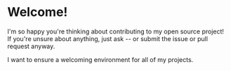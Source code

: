 # Welcome!

I'm so happy you're thinking about contributing to my open source project!
If you're unsure about anything, just ask -- or submit the issue or pull request anyway. 

I want to ensure a welcoming environment for all of my projects.
